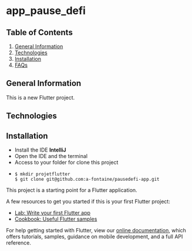 # app_pause_defi
## Table of Contents
1. [General Information](#general-information)
2. [Technologies](#technologies)
3. [Installation](#installation)
5. [FAQs](#faqs)
## General Information
This is a new Flutter project.

## Technologies

## Installation

- Install the IDE <b>IntelliJ</b>
- Open the IDE and the terminal
- Access to your folder for clone this project 
- ```
  $ mkdir projetflutter
  $ git clone git@github.com:a-fontaine/pausedefi-app.git

This project is a starting point for a Flutter application.

A few resources to get you started if this is your first Flutter project:

- [Lab: Write your first Flutter app](https://flutter.dev/docs/get-started/codelab)
- [Cookbook: Useful Flutter samples](https://flutter.dev/docs/cookbook)

For help getting started with Flutter, view our
[online documentation](https://flutter.dev/docs), which offers tutorials,
samples, guidance on mobile development, and a full API reference.
